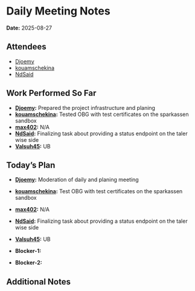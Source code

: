 # Daily Meeting Notes

**Date:** 2025-08-27

## Attendees
- [Djoemy](https://github.com/Djoemy)
- [kouamschekina](https://github.com/kouamschekina)
- [NdSaid](https://github.com/NdSaid)

## Work Performed So Far
- **[Djoemy](https://github.com/Djoemy):** Prepared the project infrastructure and planing
- **[kouamschekina](https://github.com/kouamschekina):** Tested OBG with test certificates on the sparkassen sandbox
- **[max402](https://github.com/max402):** N/A
- **[NdSaid](https://github.com/NdSaid):** Finalizing task about providing a status endpoint on the taler wise side
- **[Valsuh45](https://github.com/Valsuh45):** UB

## Today’s Plan
- **[Djoemy](https://github.com/Djoemy):** Moderation of daily and planing meeting
- **[kouamschekina](https://github.com/kouamschekina):** Test OBG with test certificates on the sparkassen sandbox
- **[max402](https://github.com/max402):** N/A
- **[NdSaid](https://github.com/NdSaid):** Finalizing task about providing a status endpoint on the taler wise side
- **[Valsuh45](https://github.com/Valsuh45):** UB

- **Blocker-1:** 

- **Blocker-2:** 

## Additional Notes

